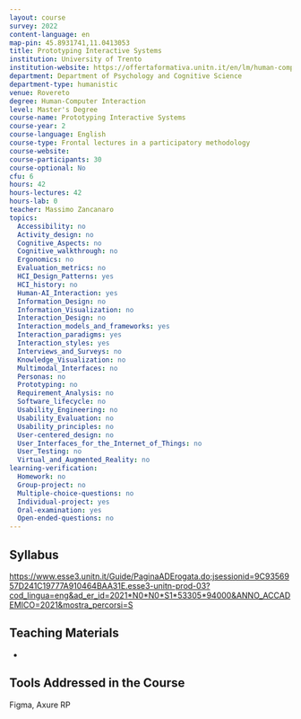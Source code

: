 ```yaml
---
layout: course
survey: 2022
content-language: en
map-pin: 45.8931741,11.0413053
title: Prototyping Interactive Systems
institution: University of Trento
institution-website: https://offertaformativa.unitn.it/en/lm/human-computer-interaction 
department: Department of Psychology and Cognitive Science
department-type: humanistic
venue: Rovereto
degree: Human-Computer Interaction
level: Master's Degree
course-name: Prototyping Interactive Systems
course-year: 2
course-language: English
course-type: Frontal lectures in a participatory methodology
course-website: 
course-participants: 30
course-optional: No
cfu: 6
hours: 42
hours-lectures: 42
hours-lab: 0
teacher: Massimo Zancanaro
topics: 
  Accessibility: no
  Activity_design: no
  Cognitive_Aspects: no
  Cognitive_walkthrough: no
  Ergonomics: no
  Evaluation_metrics: no
  HCI_Design_Patterns: yes
  HCI_history: no
  Human-AI_Interaction: yes
  Information_Design: no
  Information_Visualization: no
  Interaction_Design: no
  Interaction_models_and_frameworks: yes
  Interaction_paradigms: yes
  Interaction_styles: yes
  Interviews_and_Surveys: no
  Knowledge_Visualization: no
  Multimodal_Interfaces: no
  Personas: no
  Prototyping: no
  Requirement_Analysis: no
  Software_lifecycle: no
  Usability_Engineering: no
  Usability_Evaluation: no
  Usability_principles: no
  User-centered_design: no
  User_Interfaces_for_the_Internet_of_Things: no
  User_Testing: no
  Virtual_and_Augmented_Reality: no
learning-verification: 
  Homework: no 
  Group-project: no 
  Multiple-choice-questions: no 
  Individual-project: yes 
  Oral-examination: yes 
  Open-ended-questions: no 
---
```



## Syllabus 
https://www.esse3.unitn.it/Guide/PaginaADErogata.do;jsessionid=9C9356957D241C19777A910464BAA31E.esse3-unitn-prod-03?cod_lingua=eng&ad_er_id=2021*N0*N0*S1*53305*94000&ANNO_ACCADEMICO=2021&mostra_percorsi=S

## Teaching Materials 
-

## Tools Addressed in the Course 
Figma, Axure RP
